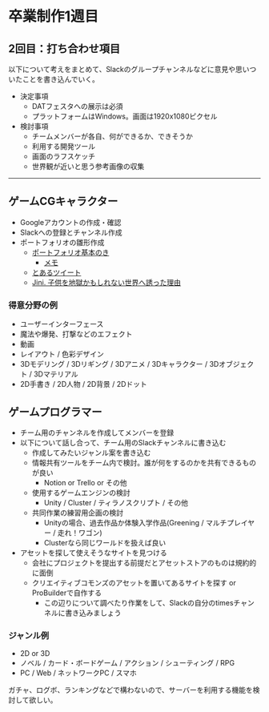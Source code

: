 # 卒業制作1週目

## 2回目：打ち合わせ項目
以下について考えをまとめて、Slackのグループチャンネルなどに意見や思いついたことを書き込んでいく。

- 決定事項
  - DATフェスタへの展示は必須
  - プラットフォームはWindows。画面は1920x1080ピクセル
- 検討事項
  - チームメンバーが各自、何ができるか、できそうか
  - 利用する開発ツール
  - 画面のラフスケッチ
  - 世界観が近いと思う参考画像の収集

---

## ゲームCGキャラクター
- Googleアカウントの作成・確認
- Slackへの登録とチャンネル作成
- ポートフォリオの雛形作成
  - [ポートフォリオ基本のき](https://cgworld.jp/special/entrylive-online/vol1/channel/104/)
    - [メモ](https://docs.google.com/document/d/10oJlWgdlyhmemeEHsd87exYVEapaZo3ePxTKDKSICBc/edit#heading=h.x99ni9c7aut)
  - [とあるツイート](https://twitter.com/toRisouP/status/1381522737265451009)
  - [Jini. 子供を地獄かもしれない世界へ誘った理由](https://note.com/j1n1/n/n8ee2242cecc3)

### 得意分野の例
- ユーザーインターフェース
- 魔法や爆発、打撃などのエフェクト
- 動画
- レイアウト / 色彩デザイン
- 3Dモデリング / 3Dリギング / 3Dアニメ / 3Dキャラクター / 3Dオブジェクト / 3Dマテリアル
- 2D手書き / 2D人物 / 2D背景 / 2Dドット


## ゲームプログラマー
- チーム用のチャンネルを作成してメンバーを登録
- 以下について話し合って、チーム用のSlackチャンネルに書き込む
  - 作成してみたいジャンル案を書き込む
  - 情報共有ツールをチーム内で検討。誰が何をするのかを共有できるものが良い
    - Notion or Trello or その他
  - 使用するゲームエンジンの検討
    - Unity / Cluster / ティラノスクリプト / その他
  - 共同作業の練習用企画の検討
    - Unityの場合、過去作品か体験入学作品(Greening / マルチプレイヤー / 走れ！ワゴン)
    - Clusterなら同じワールドを扱えば良い
- アセットを探して使えそうなサイトを見つける
  - 会社にプロジェクトを提出する前提だとアセットストアのものは規約的に面倒
  - クリエイティブコモンズのアセットを置いてあるサイトを探す or ProBuilderで自作する
    - この辺りについて調べたり作業をして、Slackの自分のtimesチャンネルに書き込みましょう

### ジャンル例
- 2D or 3D
- ノベル / カード・ボードゲーム / アクション / シューティング / RPG
- PC / Web / ネットワークPC / スマホ

ガチャ、ログボ、ランキングなどで構わないので、サーバーを利用する機能を検討して欲しい。
